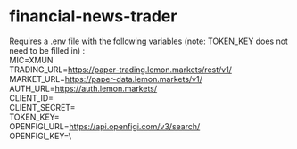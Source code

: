 # financial-news-trader

Requires a .env file with the following variables (note: TOKEN_KEY does not need to be filled in) :\
MIC=XMUN\
TRADING_URL=https://paper-trading.lemon.markets/rest/v1/ \
MARKET_URL=https://paper-data.lemon.markets/v1/ \
AUTH_URL=https://auth.lemon.markets/ \
CLIENT_ID=\
CLIENT_SECRET=\
TOKEN_KEY=\
OPENFIGI_URL=https://api.openfigi.com/v3/search/ \
OPENFIGI_KEY=\
